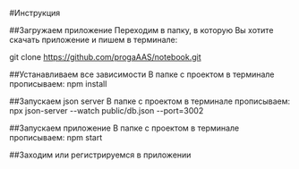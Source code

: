 #Инструкция

##Загружаем приложение
Переходим в папку, в которую Вы хотите скачать приложение и пишем в терминале:

git clone https://github.com/progaAAS/notebook.git

##Устанавливаем все зависимости
В папке с проектом в терминале прописываем: npm install

##Запускаем json server
В папке с проектом в терминале прописываем: npx json-server --watch public/db.json --port=3002

##Запускаем приложение
В папке с проектом в терминале прописываем: npm start

##Заходим или регистрируемся в приложении
